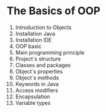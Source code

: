 ﻿# The Basics of OOP
1. Introduction to Objects
2. Installation Java
3. Installation IDE
4. OOP basic
5. Main programming principle
6. Project`s structure
7. Classes and packages
8. Object`s properties
9. Object`s methods
10. Keywords in Java
11. Access modifiers
12. Encapsulation
13. Variable types